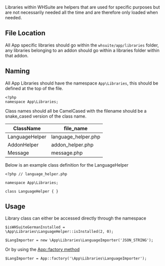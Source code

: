 Libraries within WHSuite are helpers that are used for specific purposes but are not necessarily needed all the time and are therefore only loaded when needed.

## File Location

All App specific libraries should go within the `whsuite/app/libraries` folder, any libraries belonging to an addon should go within a libraries folder within that addon.

## Naming

All App Libraries should have the namespace `App\Libraries`, this should be defined at the top of the file.

	<?php
	namespace App\Libraries;
	
Class names should all be CamelCased with the filename should be a snake_cased version of the class name.

ClassName | file_name
--------- | ----------
LanguageHelper | language_helper.php
AddonHelper | addon_helper.php
Message | message.php

Below is an example class definition for the LanguageHelper

    <?php // language_helper.php

    namespace App\Libraries;

    class LanguageHelper { }
    
## Usage

Library class can either be accessed directly through the namespace

	$isWHSuiteGermanInstalled = \App\Libraries\LanguageHelper::isInstalled(2, 0);
	
	$LangImporter = new \App\Libraries\LanguageImporter('JSON_STRING');
		
Or by using the [App::factory method](/Developer/Core/App_Class)

	$LangImporter = App::factory('\App\Libraries\LanguageImporter');
	
	